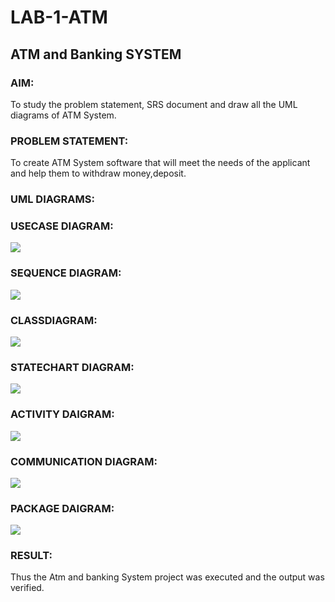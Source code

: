 # LAB-1-ATM
## ATM and Banking SYSTEM
### AIM: 
To study the problem statement, SRS document and draw all the UML diagrams of ATM
System.
### PROBLEM STATEMENT:
To create ATM System software that will meet the needs of the applicant and help them
to withdraw money,deposit.
### UML DIAGRAMS:

### USECASE DIAGRAM:
![](ATM-1.png)

### SEQUENCE DIAGRAM:
![](ATM-SQUENCE.png)
### CLASSDIAGRAM:
![](ATM-CLASS.png)

### STATECHART DIAGRAM:
![](ATM-STATE.png)
### ACTIVITY DAIGRAM:
![](ATM-ACTIVITY.png)
### COMMUNICATION DIAGRAM:
![](ATM-COMMUNICATION.png)
### PACKAGE DAIGRAM:
![](ATM-PACKAGE.png)

### RESULT: 
Thus the Atm and banking System project was executed and the output was verified.
